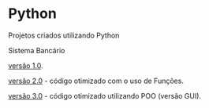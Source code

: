 # Python
Projetos criados utilizando Python

Sistema Bancário

  [versão 1.0](https://github.com/viruel1970/Python/blob/main/Sistema%20Bancariov1.py).
  
  [versão 2.0](https://github.com/viruel1970/Python/blob/main/Sistema%20Bancariov2.py) - código otimizado com o uso de Funções.

  [versão 3.0](https://github.com/viruel1970/Python/blob/main/Sistema%20Bancariov3.py) - código otimizado utilizando POO (versão GUI).
